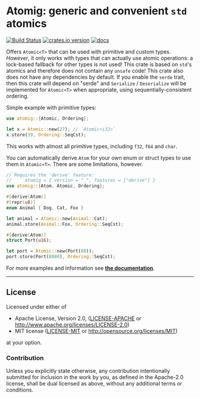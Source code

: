 Atomig: generic and convenient `std` atomics
============================================

[![Build Status](https://img.shields.io/travis/LukasKalbertodt/atomig/master.svg)](https://travis-ci.org/LukasKalbertodt/atomig)
[![crates.io version](https://img.shields.io/crates/v/atomig.svg)](https://crates.io/crates/atomig)
[![docs](https://docs.rs/atomig/badge.svg)](https://docs.rs/atomig)

Offers `Atomic<T>` that can be used with primitive and custom types.
*However*, it only works with types that can actually use atomic operations: a lock-based fallback for other types is not used!
This crate is based on `std`'s atomics and therefore does not contain any `unsafe` code!
This crate also does not have any dependencies by default. If you enable the `serde` trait, then
this crate will depend on "serde" and `Serialize` / `Deserialize` will be implemented for `Atomic<T>` when
appropriate, using sequentially-consistent ordering.

Simple example with primitive types:

```rust
use atomig::{Atomic, Ordering};

let x = Atomic::new(27); // `Atomic<i32>`
x.store(39, Ordering::SeqCst);
```

This works with almost all primitive types, including `f32`, `f64` and `char`.

You can automatically derive `Atom` for your own enum or struct types to use them in `Atomic<T>`.
There are some limitations, however.

```rust
// Requires the 'derive' feature:
//     atomig = { version = "_", features = ["derive"] }
use atomig::{Atom, Atomic, Ordering};

#[derive(Atom)]
#[repr(u8)]
enum Animal { Dog, Cat, Fox }

let animal = Atomic::new(Animal::Cat);
animal.store(Animal::Fox, Ordering::SeqCst);

#[derive(Atom)]
struct Port(u16);

let port = Atomic::new(Port(80));
port.store(Port(8080), Ordering::SeqCst);
```

For more examples and information see **[the documentation](https://docs.rs/atomig)**.

---

## License

Licensed under either of

 * Apache License, Version 2.0, ([LICENSE-APACHE](LICENSE-APACHE) or http://www.apache.org/licenses/LICENSE-2.0)
 * MIT license ([LICENSE-MIT](LICENSE-MIT) or http://opensource.org/licenses/MIT)

at your option.

### Contribution

Unless you explicitly state otherwise, any contribution intentionally submitted
for inclusion in the work by you, as defined in the Apache-2.0 license, shall
be dual licensed as above, without any additional terms or conditions.
